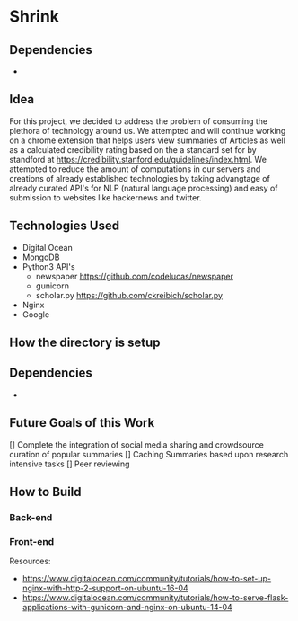# Shrink

## Dependencies
- 

## Idea
For this project, we decided to address the problem of consuming the plethora of technology around us. We attempted and will continue working on a chrome extension that helps users view summaries of Articles as well as a calculated credibility rating based on the a standard set for by standford at https://credibility.stanford.edu/guidelines/index.html. We attempted to reduce the amount of computations in our servers and creations of already established technologies by taking advangtage of already curated API's for NLP (natural language processing) and easy of submission to websites like hackernews and twitter. 

## Technologies Used
- Digital Ocean
- MongoDB
- Python3 API's
	- newspaper https://github.com/codelucas/newspaper
	- gunicorn
	- scholar.py https://github.com/ckreibich/scholar.py
- Nginx
- Google

## How the directory is setup

## Dependencies
- 

## Future Goals of this Work
[]	Complete the integration of social media sharing and crowdsource curation of popular summaries
[]	Caching Summaries based upon research intensive tasks
[]	Peer reviewing

## How to Build

### Back-end

### Front-end


Resources:
- https://www.digitalocean.com/community/tutorials/how-to-set-up-nginx-with-http-2-support-on-ubuntu-16-04 
- https://www.digitalocean.com/community/tutorials/how-to-serve-flask-applications-with-gunicorn-and-nginx-on-ubuntu-14-04
